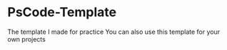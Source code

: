 # PsCode-Template

The template I made for practice
You can also use this template for your own projects
